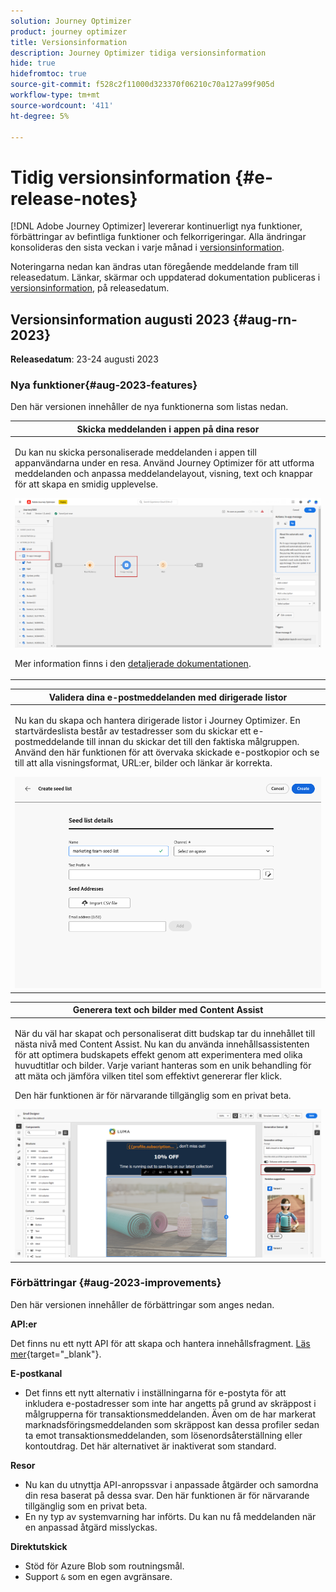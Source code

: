 ```yaml
---
solution: Journey Optimizer
product: journey optimizer
title: Versionsinformation
description: Journey Optimizer tidiga versionsinformation
hide: true
hidefromtoc: true
source-git-commit: f528c2f11000d323370f06210c70a127a99f905d
workflow-type: tm+mt
source-wordcount: '411'
ht-degree: 5%

---
```


# Tidig versionsinformation {#e-release-notes}

[!DNL Adobe Journey Optimizer] levererar kontinuerligt nya funktioner, förbättringar av befintliga funktioner och felkorrigeringar. Alla ändringar konsolideras den sista veckan i varje månad i [versionsinformation](release-notes.md).

Noteringarna nedan kan ändras utan föregående meddelande fram till releasedatum. Länkar, skärmar och uppdaterad dokumentation publiceras i [versionsinformation](release-notes.md), på releasedatum.

## Versionsinformation augusti 2023 {#aug-rn-2023}

**Releasedatum**: 23-24 augusti 2023

### Nya funktioner{#aug-2023-features}

Den här versionen innehåller de nya funktionerna som listas nedan.

<table>
<thead>
<tr>
<th><strong>Skicka meddelanden i appen på dina resor</strong><br/></th>
</tr>
</thead>
<tbody>
<tr>
<td>
<p>Du kan nu skicka personaliserade meddelanden i appen till appanvändarna under en resa. Använd Journey Optimizer för att utforma meddelanden och anpassa meddelandelayout, visning, text och knappar för att skapa en smidig upplevelse.</p>
<img src="assets/in_app_journey_1.png"/>
<p>Mer information finns i den <a href="../in-app/get-started-in-app.md">detaljerade dokumentationen</a>.</p>
</tr>
</tbody>
</table>


<table>
<thead>
<tr>
<th><strong>Validera dina e-postmeddelanden med dirigerade listor</strong><br/></th>
</tr>
</thead>
<tbody>
<tr>
<td>
<p>Nu kan du skapa och hantera dirigerade listor i Journey Optimizer. En startvärdeslista består av testadresser som du skickar ett e-postmeddelande till innan du skickar det till den faktiska målgruppen. Använd den här funktionen för att övervaka skickade e-postkopior och se till att alla visningsformat, URL:er, bilder och länkar är korrekta.</p>
<img src="../configuration/assets/seed-list-details.png">
<!--p>For more information, refer to the <a href="../audience/get-started-audience-orchestration.md">detailed documentation</a>.</p-->
</td>
</tr>
</tbody>
</table>


<table>
<thead>
<tr>
<th><strong>Generera text och bilder med Content Assist</strong><br/></th>
</tr>
</thead>
<tbody>
<tr>
<td>
<p>När du väl har skapat och personaliserat ditt budskap tar du innehållet till nästa nivå med Content Assist. Nu kan du använda innehållsassistenten för att optimera budskapets effekt genom att experimentera med olika huvudtitlar och bilder. Varje variant hanteras som en unik behandling för att mäta och jämföra vilken titel som effektivt genererar fler klick.</p>
<p>Den här funktionen är för närvarande tillgänglig som en privat beta.</p>
<img src="assets/gen-ai-image-2.png"/>
<!--p>For more information, refer to the <a href="../start/search-filter-categorize.md#tags">detailed documentation</a>.</p-->
</td>
</tr>
</tbody>
</table>



### Förbättringar {#aug-2023-improvements}

Den här versionen innehåller de förbättringar som anges nedan.

**API:er**

Det finns nu ett nytt API för att skapa och hantera innehållsfragment. [Läs mer](https://developer.adobe.com/journey-optimizer-apis/references/content-templates/#tag/Content-fragment-API){target="_blank"}.

**E-postkanal**

* Det finns ett nytt alternativ i inställningarna för e-postyta för att inkludera e-postadresser som inte har angetts på grund av skräppost i målgrupperna för transaktionsmeddelanden. Även om de har markerat marknadsföringsmeddelanden som skräppost kan dessa profiler sedan ta emot transaktionsmeddelanden, som lösenordsåterställning eller kontoutdrag. Det här alternativet är inaktiverat som standard.

**Resor**

* Nu kan du utnyttja API-anropssvar i anpassade åtgärder och samordna din resa baserat på dessa svar. Den här funktionen är för närvarande tillgänglig som en privat beta.
* En ny typ av systemvarning har införts. Du kan nu få meddelanden när en anpassad åtgärd misslyckas.


**Direktutskick**

* Stöd för Azure Blob som routningsmål.
* Support `&` som en egen avgränsare.